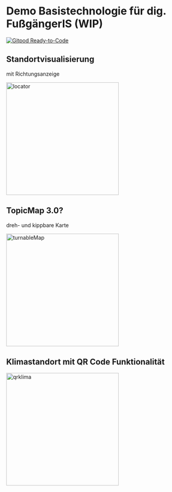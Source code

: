 # Demo Basistechnologie für dig. FußgängerIS (WIP)

[![Gitpod Ready-to-Code](https://img.shields.io/badge/Gitpod-ready--to--code-blue?logo=gitpod)](https://gitpod.io/#https://github.com/topicmaps-wuppertal/projektname)

## Standortvisualisierung

mit Richtungsanzeige

<a href="https://topicmaps-wuppertal.github.io/techdemo/#/topicmapWithNewLocator">
<img width="300" alt="locator" src="https://topicmaps-wuppertal.github.io/techdemo/locator.jpeg">
</a>

## TopicMap 3.0?

dreh- und kippbare Karte

<a href="https://topicmaps-wuppertal.github.io/techdemo/#/turnableTopicMap">
<img width="300" alt="turnableMap" src="https://topicmaps-wuppertal.github.io/techdemo/turnableMap.jpeg">
</a>

## Klimastandort mit QR Code Funktionalität

<a href="https://topicmaps-wuppertal.github.io/techdemo/#/qrklima?linkProduction">
<img width="300" alt="qrklima" src="https://topicmaps-wuppertal.github.io/techdemo/qrklima.jpeg">
</a>
